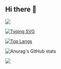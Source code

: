 ## Hi there 👋

<!--
**Erosaddy/Erosaddy** is a ✨ _special_ ✨ repository because its `README.md` (this file) appears on your GitHub profile.

Here are some ideas to get you started:

- 🔭 I’m currently working on ...
- 🌱 I’m currently learning ...
- 👯 I’m looking to collaborate on ...
- 🤔 I’m looking for help with ...
- 💬 Ask me about ...
- 📫 How to reach me: ...
- 😄 Pronouns: ...
- ⚡ Fun fact: ...
-->

<img src="https://capsule-render.vercel.app/api?type=waving&color=timeAuto&height=200&section=header&text=Welcome%20to%20Sangjun's%20Page&fontSize=40" />

<a href="https://git.io/typing-svg"><img src="https://readme-typing-svg.demolab.com?font=Black+Han+Sans&size=40&pause=1000&color=F7598A&center=true&vCenter=true&repeat=false&random=false&width=435&lines=Erosaddy%EC%9D%98+%ED%94%84%EB%A1%9C%ED%95%84" alt="Typing SVG" /></a>

[![Top Langs](https://github-readme-stats.vercel.app/api/top-langs/?username=Erosaddy)](https://github.com/anuraghazra/github-readme-stats)

![Anurag's GitHub stats](https://github-readme-stats.vercel.app/api?username=Erosaddy&hide=contribs,prs&show_icons=true&theme=테마)

<img src="https://capsule-render.vercel.app/api?type=waving&color=timeAuto&height=200&section=footer&fontSize=40" />
